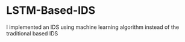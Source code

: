 # LSTM-Based-IDS
I implemented an IDS using machine learning algorithm instead of the traditional based IDS
